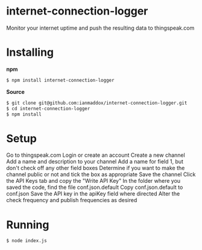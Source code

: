 # internet-connection-logger
Monitor your internet uptime and push the resulting data to thingspeak.com

# Installing

**npm**
```bash
$ npm install internet-connection-logger
```

**Source**
```bash
$ git clone git@github.com:ianmaddox/internet-connection-logger.git
$ cd internet-connection-logger
$ npm install
```

# Setup
Go to thingspeak.com
Login or create an account
Create a new channel
Add a name and description to your channel
Add a name for field 1, but don't check off any other field boxes
Determine if you want to make the channel public or not and tick the box as appropriate
Save the channel
Click the API Keys tab and copy the "Write API Key"
In the folder where you saved the code, find the file conf.json.default
Copy conf.json.default to conf.json
Save the API key in the apiKey field where directed
Alter the check frequency and publish frequencies as desired

# Running
```bash
$ node index.js
```
